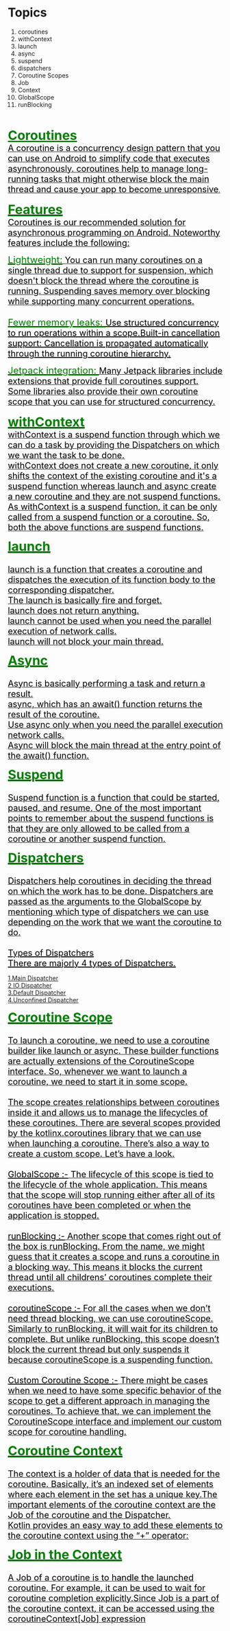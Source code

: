 # Topics

1. coroutines
2. withContext
3. launch
4. async
5. suspend
6. dispatchers
7. Coroutine Scopes
8. Job
9. Context
10. GlobalScope
11. runBlocking
<br/>



<span style="color:green;font-weight:700;font-size:30px"><U>Coroutines</span>
<span style="color:black;font-size:20px">
<br/>
 A coroutine is a concurrency design pattern that you can use on Android to simplify code that executes asynchronously.
 coroutines help to manage long-running tasks that might otherwise block the main thread and cause your app to become unresponsive</span>.
<br/><br/>
<span style="color:green;font-weight:700;font-size:30px"><U>Features</span>
<span style="color:black;font-size:20px">
<br/>
 Coroutines is our recommended solution for asynchronous programming on Android. Noteworthy features include the following:
 <br/>

 <span style="color:green;font-size:22px"><U>Lightweight:</span><span style="color:black;font-size:20px"> You can run many coroutines on a single thread due to support for suspension, which doesn't block the thread where the coroutine is running. Suspending saves memory over blocking while supporting many concurrent operations.
 <br/>
 <br/>
 <span style="color:green;font-size:22px"><U>Fewer memory leaks: </span><span style="color:black;font-size:20px"> Use structured concurrency to run operations within a scope.Built-in cancellation support: Cancellation is propagated automatically through the running coroutine hierarchy.
 <br/>

 <span style="color:green;font-size:22px"><U>Jetpack integration: </span><span style="color:black;font-size:20px">Many Jetpack libraries include extensions that provide full coroutines support. Some libraries also provide their own coroutine scope that you can use for structured concurrency.</span>
 <br/>
<br/>
<span style="color:green;font-weight:700;font-size:30px"><U>withContext</span>
<span style="color:black;font-size:20px">
<br/>
withContext is a suspend function through which we can do a task by providing the Dispatchers on which we want the task to be done.
<br/>
 withContext does not create a new coroutine, it only shifts the context of the existing coroutine and it's a suspend function whereas launch and async create a new coroutine and they are not suspend functions.
<br/>
As withContext is a suspend function, it can be only called from a suspend function or a coroutine. So, both the above functions are suspend functions.

<span style="color:green;font-weight:700;font-size:30px"><U>launch</span>  
<span style="color:black;font-size:20px">
<br/> launch is a function that creates a coroutine and dispatches the execution of its function body to the corresponding dispatcher.
<br/> The launch is basically fire and forget.
<br/> launch does not return anything.
<br/> launch cannot be used when you need the parallel execution of network calls.
<br/>launch will not block your main thread.

<span style="color:green;font-weight:700;font-size:30px"><U>Async</span>  
<span style="color:black;font-size:20px">
<br/> Async is basically performing a task and return a result.
<br/> async, which has an await() function returns the result of the coroutine.
<br/> Use async only when you need the parallel execution network calls.
<br/> Async will block the main thread at the entry point of the await() function. 

<span style="color:green;font-weight:700;font-size:30px"><U>Suspend</span>  
<span style="color:black;font-size:20px">
<br/>
 Suspend function is a function that could be started, paused, and resume. One of the most important points to remember about the suspend functions is that they are only allowed to be called from a coroutine or another suspend function.
 
 <span style="color:green;font-weight:700;font-size:30px"><U>Dispatchers </span>  
<span style="color:black;font-size:20px">
<br/>
Dispatchers help coroutines in deciding the thread on which the work has to be done. Dispatchers are passed as the arguments to the GlobalScope by mentioning which type of dispatchers we can use depending on the work that we want the coroutine to do.<br/><br/>
<U>Types of Dispatchers<br/>
There are majorly 4 types of Dispatchers.<br/>

1.Main  Dispatcher<br/>
2 IO Dispatcher<br/>
3.Default Dispatcher<br/>
4.Unconfined Dispatcher

<span style="color:green;font-weight:700;font-size:30px"><U>Coroutine Scope </span>  
<span style="color:black;font-size:20px">
<br/>To launch a coroutine, we need to use a coroutine builder like launch or async. These builder functions are actually extensions of the CoroutineScope interface. So, whenever we want to launch a coroutine, we need to start it in some scope.<br/><br/>The scope creates relationships between coroutines inside it and allows us to manage the lifecycles of these coroutines. There are several scopes provided by the kotlinx.coroutines library that we can use when launching a coroutine. There’s also a way to create a custom scope. Let’s have a look.
<br/><br/><u>
GlobalScope :-</u> The lifecycle of this scope is tied to the lifecycle of the whole application. This means that the scope will stop running either after all of its coroutines have been completed or when the application is stopped.
<br/><br/><u>
runBlocking :-</u> Another scope that comes right out of the box is runBlocking. From the name, we might guess that it creates a scope and runs a coroutine in a blocking way. This means it blocks the current thread until all childrens’ coroutines complete their executions.
<br/><br/><u>
coroutineScope :-</u> For all the cases when we don’t need thread blocking, we can use coroutineScope. Similarly to runBlocking, it will wait for its children to complete. But unlike runBlocking, this scope doesn’t block the current thread but only suspends it because coroutineScope is a suspending function.
<br/><br/><u>
Custom Coroutine Scope :-</u> There might be cases when we need to have some specific behavior of the scope to get a different approach in managing the coroutines. To achieve that, we can implement the CoroutineScope interface and implement our custom scope for coroutine handling.

<span style="color:green;font-weight:700;font-size:30px"><U>Coroutine Context </span>  
<span style="color:black;font-size:20px">
<br/>The context is a holder of data that is needed for the coroutine. Basically, it’s an indexed set of elements where each element in the set has a unique key.The important elements of the coroutine context are the Job of the coroutine and the Dispatcher.<br/>Kotlin provides an easy way to add these elements to the coroutine context using the “+” operator:


<span style="color:green;font-weight:700;font-size:30px"><U>Job in the Context</span>  
<span style="color:black;font-size:20px">
<br/>A Job of a coroutine is to handle the launched coroutine. For example, it can be used to wait for coroutine completion explicitly.Since Job is a part of the coroutine context, it can be accessed using the coroutineContext[Job] expression


